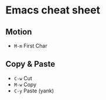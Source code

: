 # Emacs cheat sheet

## Motion

* `M-m` First Char

## Copy & Paste

* `C-w` Cut
* `M-w` Copy
* `C-y` Paste (yank)

